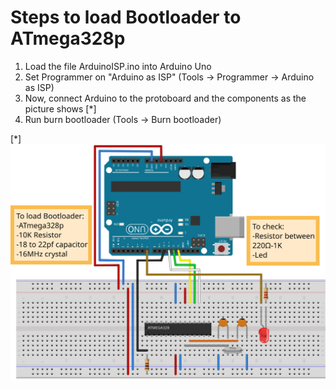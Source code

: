 # Steps to load Bootloader to ATmega328p

1. Load the file ArduinoISP.ino into Arduino Uno
2. Set Programmer on "Arduino as ISP" (Tools -> Programmer -> Arduino as ISP)
3. Now, connect Arduino to the protoboard and the components as the picture shows [*]
4. Run burn bootloader (Tools -> Burn bootloader)

[*]![](/public/images/circuit%20plan/Bootloader-ATmega328p_bb.svg)
